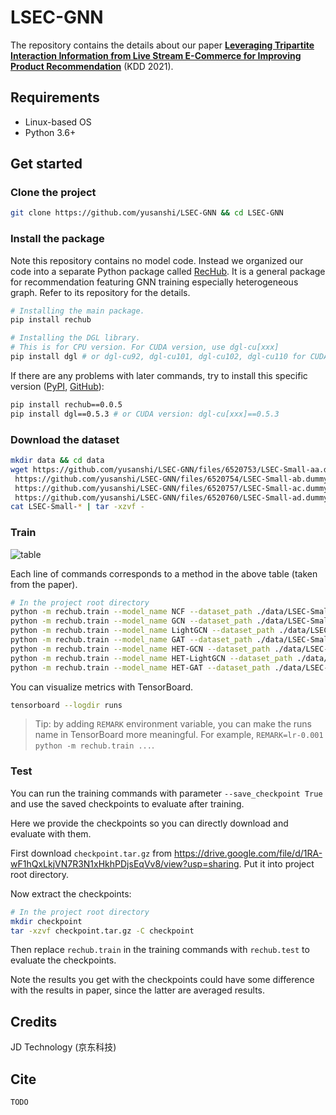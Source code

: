 # LSEC-GNN

The repository contains the details about our paper **[Leveraging Tripartite Interaction Information from Live Stream E-Commerce for Improving Product Recommendation](https://arxiv.org/abs/2106.03415)** (KDD 2021).

## Requirements

- Linux-based OS
- Python 3.6+

## Get started

### Clone the project

```bash
git clone https://github.com/yusanshi/LSEC-GNN && cd LSEC-GNN
```

### Install the package

Note this repository contains no model code. Instead we organized our code into a separate Python package called [RecHub](https://github.com/yusanshi/RecHub/). It is a general package for recommendation featuring GNN training especially heterogeneous graph. Refer to its repository for the details.

```bash
# Installing the main package.
pip install rechub

# Installing the DGL library.
# This is for CPU version. For CUDA version, use dgl-cu[xxx]
pip install dgl # or dgl-cu92, dgl-cu101, dgl-cu102, dgl-cu110 for CUDA 9.2, 10.1, 10.2, 11.0, respectively.
```

If there are any problems with later commands, try to install this specific version ([PyPI](https://pypi.org/project/rechub/TODO/), [GitHub](https://github.com/yusanshi/RecHub/tree/TODO-hash)):

```bash
pip install rechub==0.0.5
pip install dgl==0.5.3 # or CUDA version: dgl-cu[xxx]==0.5.3
```

### Download the dataset

```bash
mkdir data && cd data
wget https://github.com/yusanshi/LSEC-GNN/files/6520753/LSEC-Small-aa.dummy.gz \
 https://github.com/yusanshi/LSEC-GNN/files/6520754/LSEC-Small-ab.dummy.gz \
 https://github.com/yusanshi/LSEC-GNN/files/6520757/LSEC-Small-ac.dummy.gz \
 https://github.com/yusanshi/LSEC-GNN/files/6520760/LSEC-Small-ad.dummy.gz
cat LSEC-Small-* | tar -xzvf -
```

### Train

![table](https://user-images.githubusercontent.com/36265606/119290511-33271580-bc7f-11eb-84bc-e485fd4ab93b.png)

Each line of commands corresponds to a method in the above table (taken from the paper).

```bash
# In the project root directory
python -m rechub.train --model_name NCF --dataset_path ./data/LSEC-Small --metadata_path ./metadata/LSEC.json --edge_choice 0 --training_task_choice 0 --evaluation_task_choice 0
python -m rechub.train --model_name GCN --dataset_path ./data/LSEC-Small --metadata_path ./metadata/LSEC.json --edge_choice 0 --training_task_choice 0 --evaluation_task_choice 0
python -m rechub.train --model_name LightGCN --dataset_path ./data/LSEC-Small --metadata_path ./metadata/LSEC.json --edge_choice 0 --training_task_choice 0 --evaluation_task_choice 0
python -m rechub.train --model_name GAT --dataset_path ./data/LSEC-Small --metadata_path ./metadata/LSEC.json --edge_choice 0 --training_task_choice 0 --evaluation_task_choice 0
python -m rechub.train --model_name HET-GCN --dataset_path ./data/LSEC-Small --metadata_path ./metadata/LSEC.json --edge_choice 0 1 2 --training_task_choice 0 1 --evaluation_task_choice 0
python -m rechub.train --model_name HET-LightGCN --dataset_path ./data/LSEC-Small --metadata_path ./metadata/LSEC.json --edge_choice 0 1 2 --training_task_choice 0 1 --evaluation_task_choice 0
python -m rechub.train --model_name HET-GAT --dataset_path ./data/LSEC-Small --metadata_path ./metadata/LSEC.json --edge_choice 0 1 2 --training_task_choice 0 1 --evaluation_task_choice 0
```

You can visualize metrics with TensorBoard.

```bash
tensorboard --logdir runs
```

> Tip: by adding `REMARK` environment variable, you can make the runs name in TensorBoard more meaningful. For example, `REMARK=lr-0.001 python -m rechub.train ...`.

### Test

You can run the training commands with parameter `--save_checkpoint True` and use the saved checkpoints to evaluate after training.

Here we provide the checkpoints so you can directly download and evaluate with them.

First download `checkpoint.tar.gz` from <https://drive.google.com/file/d/1RA-wF1hQxLkjVN7R3N1xHkhPDjsEqVv8/view?usp=sharing>. Put it into project root directory.

Now extract the checkpoints:

```bash
# In the project root directory
mkdir checkpoint
tar -xzvf checkpoint.tar.gz -C checkpoint
```

Then replace `rechub.train` in the training commands with `rechub.test` to evaluate the checkpoints.

Note the results you get with the checkpoints could have some difference with the results in paper, since the latter are averaged results.

## Credits

JD Technology (京东科技)

## Cite

```tex
TODO
```

